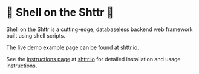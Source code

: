 # :toilet: Shell on the Shttr :toilet:

Shell on the Shttr is a cutting-edge, databaseless backend web framework built using shell scripts.

The live demo example page can be found at [shttr.io](https://shttr.io).

See the [instructions page](https://shttr.io/cgi-bin/readme.sh) at [shttr.io](https://shttr.io) for detailed installation and usage instructions.

